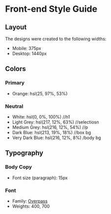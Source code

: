 # Front-end Style Guide

## Layout

The designs were created to the following widths:

- Mobile: 375px
- Desktop: 1440px

## Colors

### Primary

- Orange: hsl(25, 97%, 53%)

### Neutral

- White: hsl(0, 0%, 100%) //h1
- Light Grey: hsl(217, 12%, 63%) //selectiosn
- Medium Grey: hsl(216, 12%, 54%) //p
- Dark Blue: hsl(213, 19%, 18%) //box bg
- Very Dark Blue: hsl(216, 12%, 8%) /body bg

## Typography

### Body Copy

- Font size (paragraph): 15px

### Font

- Family: [Overpass](https://fonts.google.com/specimen/Overpass)
- Weights: 400, 700
